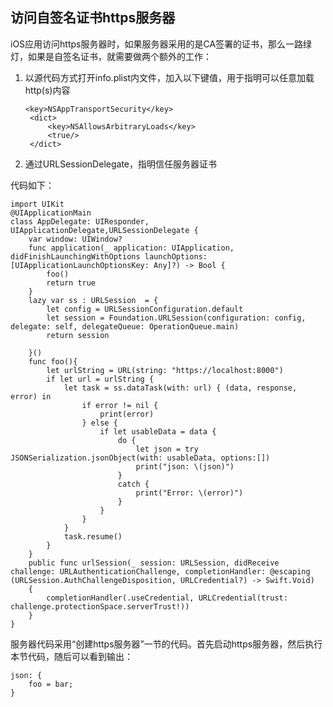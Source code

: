 
## 访问自签名证书https服务器

iOS应用访问https服务器时，如果服务器采用的是CA签署的证书，那么一路绿灯，如果是自签名证书，就需要做两个额外的工作：

1. 以源代码方式打开info.plist内文件，加入以下键值，用于指明可以任意加载http(s)内容

       <key>NSAppTransportSecurity</key>
    	<dict>
    		<key>NSAllowsArbitraryLoads</key>
    		<true/>
    	</dict>

2. 通过URLSessionDelegate，指明信任服务器证书

代码如下：

    import UIKit
    @UIApplicationMain
    class AppDelegate: UIResponder, UIApplicationDelegate,URLSessionDelegate {
        var window: UIWindow?
        func application(_ application: UIApplication, didFinishLaunchingWithOptions launchOptions: [UIApplicationLaunchOptionsKey: Any]?) -> Bool {
            foo()
            return true
        }
        lazy var ss : URLSession  = {
            let config = URLSessionConfiguration.default
            let session = Foundation.URLSession(configuration: config, delegate: self, delegateQueue: OperationQueue.main)
            return session
            
        }()
        func foo(){
            let urlString = URL(string: "https://localhost:8000")
            if let url = urlString {
                let task = ss.dataTask(with: url) { (data, response, error) in
                    if error != nil {
                        print(error)
                    } else {
                        if let usableData = data {
                            do {
                                let json = try JSONSerialization.jsonObject(with: usableData, options:[])
                                print("json: \(json)")
                            }
                            catch {
                                print("Error: \(error)")
                            }
                        }
                    }
                }
                task.resume()
            }
        }
        public func urlSession(_ session: URLSession, didReceive challenge: URLAuthenticationChallenge, completionHandler: @escaping (URLSession.AuthChallengeDisposition, URLCredential?) -> Swift.Void)
        {
            completionHandler(.useCredential, URLCredential(trust: challenge.protectionSpace.serverTrust!))
        }
    }

服务器代码采用“创建https服务器”一节的代码。首先启动https服务器，然后执行本节代码，随后可以看到输出：

    json: {
        foo = bar;
    }

